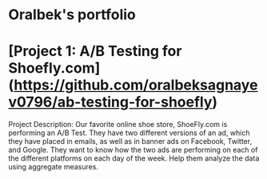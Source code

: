 # Oralbek's portfolio

# [Project 1: A/B Testing for Shoefly.com] (https://github.com/oralbeksagnayev0796/ab-testing-for-shoefly)

Project Description: Our favorite online shoe store, ShoeFly.com is performing an A/B Test. They have two different versions of an ad, which they have placed in emails, as well as in banner ads on Facebook, Twitter, and Google. They want to know how the two ads are performing on each of the different platforms on each day of the week. Help them analyze the data using aggregate measures.
